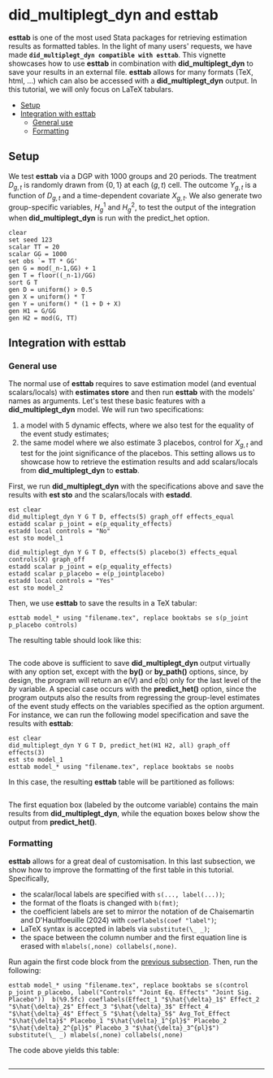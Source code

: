 # did_multiplegt_dyn and esttab

**esttab** is one of the most used Stata packages for retrieving estimation results as formatted tables. In the light of many users' requests, we have made **`did_multiplegt_dyn compatible with esttab`**. This vignette showcases how to use **esttab** in combination with **did_multiplegt_dyn** to save your results in an external file. **esttab** allows for many formats (TeX, html, ...) which can also be accessed with a **did_multiplegt_dyn** output. In this tutorial, we will only focus on LaTeX tabulars.

+ [Setup](#setup)
+ [Integration with esttab](#integration-with-esttab)
  - [General use](#general-use)
  - [Formatting](#formatting)

## Setup

We test **esttab** via a DGP with 1000 groups and 20 periods. The treatment $D_{g,t}$ is randomly drawn from $\lbrace 0,1\rbrace$ at each $(g,t)$ cell. The outcome $Y_{g,t}$ is a function of $D_{g,t}$ and a time-dependent covariate $X_{g,t}$. We also generate two group-specific variables, $H^1_g$ and $H^2_g$, to test the output of the integration when **did_multiplegt_dyn** is run with the predict_het option.

```applescript
clear
set seed 123
scalar TT = 20
scalar GG = 1000
set obs `= TT * GG'
gen G = mod(_n-1,GG) + 1
gen T = floor((_n-1)/GG)
sort G T
gen D = uniform() > 0.5
gen X = uniform() * T
gen Y = uniform() * (1 + D + X)
gen H1 = G/GG
gen H2 = mod(G, TT)
```

## Integration with esttab

### General use
The normal use of **esttab** requires to save estimation model (and eventual scalars/locals) with **estimates store** and then run **esttab** with the models' names as arguments. Let's test these basic features with a **did_multiplegt_dyn** model. We will run two specifications:
1. a model with 5 dynamic effects, where we also test for the equality of the event study estimates;
2. the same model where we also estimate 3 placebos, control for $X_{g,t}$ and test for the joint significance of the placebos.
This setting allows us to showcase how to retrieve the estimation results and add scalars/locals from **did_multiplegt_dyn** to **esttab**. 

First, we run **did_multiplegt_dyn** with the specifications above and save the results with **est sto** and the scalars/locals with **estadd**.

```applescript
est clear
did_multiplegt_dyn Y G T D, effects(5) graph_off effects_equal
estadd scalar p_joint = e(p_equality_effects) 
estadd local controls = "No"
est sto model_1

did_multiplegt_dyn Y G T D, effects(5) placebo(3) effects_equal controls(X) graph_off
estadd scalar p_joint = e(p_equality_effects) 
estadd scalar p_placebo = e(p_jointplacebo)
estadd local controls = "Yes"
est sto model_2
```

Then, we use **esttab** to save the results in a TeX tabular:
```applescript
esttab model_* using "filename.tex", replace booktabs se s(p_joint p_placebo controls)
```

The resulting table should look like this:
<p>
  <image src="https://github.com/DiegoCiccia/did_multiplegt_dyn/blob/main/vignettes/assets/reg1.png" alt>
</p>

The code above is sufficient to save **did_multiplegt_dyn** output virtually with any option set, except with the **by()** or **by_path()** options, since, by design, the program will return an e(V) and e(b) only for the last level of the *by* variable. A special case occurs with the **predict_het()** option, since the program outputs also the results from regressing the group-level estimates of the event study effects on the variables specified as the option argument. For instance, we can run the following model specification and save the results with **esttab**:

```applescript
est clear
did_multiplegt_dyn Y G T D, predict_het(H1 H2, all) graph_off effects(3)
est sto model_1
esttab model_* using "filename.tex", replace booktabs se noobs
```

In this case, the resulting **esttab** table will be partitioned as follows: 
<p>
  <image src="https://github.com/DiegoCiccia/did_multiplegt_dyn/blob/main/vignettes/assets/reg2.png" alt>
</p>

The first equation box (labeled by the outcome variable) contains the main results from **did_multiplegt_dyn**, while the equation boxes below show the output from **predict_het()**.

### Formatting

**esttab** allows for a great deal of customisation. In this last subsection, we show how to improve the formatting of the first table in this tutorial. Specifically,
+ the scalar/local labels are specified with `s(..., label(...))`;
+ the format of the floats is changed with `b(fmt)`;
+ the coefficient labels are set to mirror the notation of de Chaisemartin and D'Haultfoeuille (2024) with `coeflabels(coef "label")`;
+ LaTeX syntax is accepted in labels via `substitute(\_ _)`;
+ the space between the column number and the first equation line is erased with `mlabels(,none) collabels(,none)`.

Run again the first code block from the [previous subsection](#integration-with-esttab). Then, run the following:

```
esttab model_* using "filename.tex", replace booktabs se s(control p_joint p_placebo, label("Controls" "Joint Eq. Effects" "Joint Sig. Placebo"))  b(%9.5fc) coeflabels(Effect_1 "$\hat{\delta}_1$" Effect_2 "$\hat{\delta}_2$" Effect_3 "$\hat{\delta}_3$" Effect_4 "$\hat{\delta}_4$" Effect_5 "$\hat{\delta}_5$" Avg_Tot_Effect "$\hat{\delta}$" Placebo_1 "$\hat{\delta}_1^{pl}$" Placebo_2 "$\hat{\delta}_2^{pl}$" Placebo_3 "$\hat{\delta}_3^{pl}$") substitute(\_ _) mlabels(,none) collabels(,none)
```

The code above yields this table:
<p>
  <image src="https://github.com/DiegoCiccia/did_multiplegt_dyn/blob/main/vignettes/assets/reg3.png" alt>
</p>

---